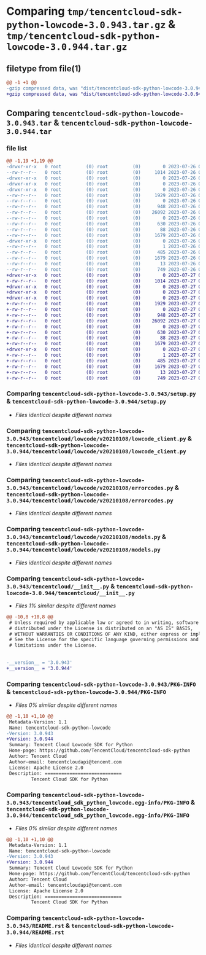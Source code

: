# Comparing `tmp/tencentcloud-sdk-python-lowcode-3.0.943.tar.gz` & `tmp/tencentcloud-sdk-python-lowcode-3.0.944.tar.gz`

## filetype from file(1)

```diff
@@ -1 +1 @@
-gzip compressed data, was "dist/tencentcloud-sdk-python-lowcode-3.0.943.tar", last modified: Wed Jul 26 00:40:19 2023, max compression
+gzip compressed data, was "dist/tencentcloud-sdk-python-lowcode-3.0.944.tar", last modified: Thu Jul 27 02:18:46 2023, max compression
```

## Comparing `tencentcloud-sdk-python-lowcode-3.0.943.tar` & `tencentcloud-sdk-python-lowcode-3.0.944.tar`

### file list

```diff
@@ -1,19 +1,19 @@
-drwxr-xr-x   0 root         (0) root         (0)        0 2023-07-26 00:40:19.000000 tencentcloud-sdk-python-lowcode-3.0.943/
--rw-r--r--   0 root         (0) root         (0)     1014 2023-07-26 00:40:18.000000 tencentcloud-sdk-python-lowcode-3.0.943/setup.py
-drwxr-xr-x   0 root         (0) root         (0)        0 2023-07-26 00:40:19.000000 tencentcloud-sdk-python-lowcode-3.0.943/tencentcloud/
-drwxr-xr-x   0 root         (0) root         (0)        0 2023-07-26 00:40:19.000000 tencentcloud-sdk-python-lowcode-3.0.943/tencentcloud/lowcode/
-drwxr-xr-x   0 root         (0) root         (0)        0 2023-07-26 00:40:19.000000 tencentcloud-sdk-python-lowcode-3.0.943/tencentcloud/lowcode/v20210108/
--rw-r--r--   0 root         (0) root         (0)     1929 2023-07-26 00:40:18.000000 tencentcloud-sdk-python-lowcode-3.0.943/tencentcloud/lowcode/v20210108/lowcode_client.py
--rw-r--r--   0 root         (0) root         (0)        0 2023-07-26 00:40:18.000000 tencentcloud-sdk-python-lowcode-3.0.943/tencentcloud/lowcode/v20210108/__init__.py
--rw-r--r--   0 root         (0) root         (0)      948 2023-07-26 00:40:18.000000 tencentcloud-sdk-python-lowcode-3.0.943/tencentcloud/lowcode/v20210108/errorcodes.py
--rw-r--r--   0 root         (0) root         (0)    26092 2023-07-26 00:40:18.000000 tencentcloud-sdk-python-lowcode-3.0.943/tencentcloud/lowcode/v20210108/models.py
--rw-r--r--   0 root         (0) root         (0)        0 2023-07-26 00:40:18.000000 tencentcloud-sdk-python-lowcode-3.0.943/tencentcloud/lowcode/__init__.py
--rw-r--r--   0 root         (0) root         (0)      630 2023-07-26 00:40:18.000000 tencentcloud-sdk-python-lowcode-3.0.943/tencentcloud/__init__.py
--rw-r--r--   0 root         (0) root         (0)       88 2023-07-26 00:40:19.000000 tencentcloud-sdk-python-lowcode-3.0.943/setup.cfg
--rw-r--r--   0 root         (0) root         (0)     1679 2023-07-26 00:40:19.000000 tencentcloud-sdk-python-lowcode-3.0.943/PKG-INFO
-drwxr-xr-x   0 root         (0) root         (0)        0 2023-07-26 00:40:19.000000 tencentcloud-sdk-python-lowcode-3.0.943/tencentcloud_sdk_python_lowcode.egg-info/
--rw-r--r--   0 root         (0) root         (0)        1 2023-07-26 00:40:19.000000 tencentcloud-sdk-python-lowcode-3.0.943/tencentcloud_sdk_python_lowcode.egg-info/dependency_links.txt
--rw-r--r--   0 root         (0) root         (0)      485 2023-07-26 00:40:19.000000 tencentcloud-sdk-python-lowcode-3.0.943/tencentcloud_sdk_python_lowcode.egg-info/SOURCES.txt
--rw-r--r--   0 root         (0) root         (0)     1679 2023-07-26 00:40:19.000000 tencentcloud-sdk-python-lowcode-3.0.943/tencentcloud_sdk_python_lowcode.egg-info/PKG-INFO
--rw-r--r--   0 root         (0) root         (0)       13 2023-07-26 00:40:19.000000 tencentcloud-sdk-python-lowcode-3.0.943/tencentcloud_sdk_python_lowcode.egg-info/top_level.txt
--rw-r--r--   0 root         (0) root         (0)      749 2023-07-26 00:40:18.000000 tencentcloud-sdk-python-lowcode-3.0.943/README.rst
+drwxr-xr-x   0 root         (0) root         (0)        0 2023-07-27 02:18:46.000000 tencentcloud-sdk-python-lowcode-3.0.944/
+-rw-r--r--   0 root         (0) root         (0)     1014 2023-07-27 02:18:46.000000 tencentcloud-sdk-python-lowcode-3.0.944/setup.py
+drwxr-xr-x   0 root         (0) root         (0)        0 2023-07-27 02:18:46.000000 tencentcloud-sdk-python-lowcode-3.0.944/tencentcloud/
+drwxr-xr-x   0 root         (0) root         (0)        0 2023-07-27 02:18:46.000000 tencentcloud-sdk-python-lowcode-3.0.944/tencentcloud/lowcode/
+drwxr-xr-x   0 root         (0) root         (0)        0 2023-07-27 02:18:46.000000 tencentcloud-sdk-python-lowcode-3.0.944/tencentcloud/lowcode/v20210108/
+-rw-r--r--   0 root         (0) root         (0)     1929 2023-07-27 02:18:46.000000 tencentcloud-sdk-python-lowcode-3.0.944/tencentcloud/lowcode/v20210108/lowcode_client.py
+-rw-r--r--   0 root         (0) root         (0)        0 2023-07-27 02:18:46.000000 tencentcloud-sdk-python-lowcode-3.0.944/tencentcloud/lowcode/v20210108/__init__.py
+-rw-r--r--   0 root         (0) root         (0)      948 2023-07-27 02:18:46.000000 tencentcloud-sdk-python-lowcode-3.0.944/tencentcloud/lowcode/v20210108/errorcodes.py
+-rw-r--r--   0 root         (0) root         (0)    26092 2023-07-27 02:18:46.000000 tencentcloud-sdk-python-lowcode-3.0.944/tencentcloud/lowcode/v20210108/models.py
+-rw-r--r--   0 root         (0) root         (0)        0 2023-07-27 02:18:46.000000 tencentcloud-sdk-python-lowcode-3.0.944/tencentcloud/lowcode/__init__.py
+-rw-r--r--   0 root         (0) root         (0)      630 2023-07-27 02:18:46.000000 tencentcloud-sdk-python-lowcode-3.0.944/tencentcloud/__init__.py
+-rw-r--r--   0 root         (0) root         (0)       88 2023-07-27 02:18:46.000000 tencentcloud-sdk-python-lowcode-3.0.944/setup.cfg
+-rw-r--r--   0 root         (0) root         (0)     1679 2023-07-27 02:18:46.000000 tencentcloud-sdk-python-lowcode-3.0.944/PKG-INFO
+drwxr-xr-x   0 root         (0) root         (0)        0 2023-07-27 02:18:46.000000 tencentcloud-sdk-python-lowcode-3.0.944/tencentcloud_sdk_python_lowcode.egg-info/
+-rw-r--r--   0 root         (0) root         (0)        1 2023-07-27 02:18:46.000000 tencentcloud-sdk-python-lowcode-3.0.944/tencentcloud_sdk_python_lowcode.egg-info/dependency_links.txt
+-rw-r--r--   0 root         (0) root         (0)      485 2023-07-27 02:18:46.000000 tencentcloud-sdk-python-lowcode-3.0.944/tencentcloud_sdk_python_lowcode.egg-info/SOURCES.txt
+-rw-r--r--   0 root         (0) root         (0)     1679 2023-07-27 02:18:46.000000 tencentcloud-sdk-python-lowcode-3.0.944/tencentcloud_sdk_python_lowcode.egg-info/PKG-INFO
+-rw-r--r--   0 root         (0) root         (0)       13 2023-07-27 02:18:46.000000 tencentcloud-sdk-python-lowcode-3.0.944/tencentcloud_sdk_python_lowcode.egg-info/top_level.txt
+-rw-r--r--   0 root         (0) root         (0)      749 2023-07-27 02:18:46.000000 tencentcloud-sdk-python-lowcode-3.0.944/README.rst
```

### Comparing `tencentcloud-sdk-python-lowcode-3.0.943/setup.py` & `tencentcloud-sdk-python-lowcode-3.0.944/setup.py`

 * *Files identical despite different names*

### Comparing `tencentcloud-sdk-python-lowcode-3.0.943/tencentcloud/lowcode/v20210108/lowcode_client.py` & `tencentcloud-sdk-python-lowcode-3.0.944/tencentcloud/lowcode/v20210108/lowcode_client.py`

 * *Files identical despite different names*

### Comparing `tencentcloud-sdk-python-lowcode-3.0.943/tencentcloud/lowcode/v20210108/errorcodes.py` & `tencentcloud-sdk-python-lowcode-3.0.944/tencentcloud/lowcode/v20210108/errorcodes.py`

 * *Files identical despite different names*

### Comparing `tencentcloud-sdk-python-lowcode-3.0.943/tencentcloud/lowcode/v20210108/models.py` & `tencentcloud-sdk-python-lowcode-3.0.944/tencentcloud/lowcode/v20210108/models.py`

 * *Files identical despite different names*

### Comparing `tencentcloud-sdk-python-lowcode-3.0.943/tencentcloud/__init__.py` & `tencentcloud-sdk-python-lowcode-3.0.944/tencentcloud/__init__.py`

 * *Files 1% similar despite different names*

```diff
@@ -10,8 +10,8 @@
 # Unless required by applicable law or agreed to in writing, software
 # distributed under the License is distributed on an "AS IS" BASIS,
 # WITHOUT WARRANTIES OR CONDITIONS OF ANY KIND, either express or implied.
 # See the License for the specific language governing permissions and
 # limitations under the License.
 
 
-__version__ = '3.0.943'
+__version__ = '3.0.944'
```

### Comparing `tencentcloud-sdk-python-lowcode-3.0.943/PKG-INFO` & `tencentcloud-sdk-python-lowcode-3.0.944/PKG-INFO`

 * *Files 0% similar despite different names*

```diff
@@ -1,10 +1,10 @@
 Metadata-Version: 1.1
 Name: tencentcloud-sdk-python-lowcode
-Version: 3.0.943
+Version: 3.0.944
 Summary: Tencent Cloud Lowcode SDK for Python
 Home-page: https://github.com/TencentCloud/tencentcloud-sdk-python
 Author: Tencent Cloud
 Author-email: tencentcloudapi@tencent.com
 License: Apache License 2.0
 Description: ============================
         Tencent Cloud SDK for Python
```

### Comparing `tencentcloud-sdk-python-lowcode-3.0.943/tencentcloud_sdk_python_lowcode.egg-info/PKG-INFO` & `tencentcloud-sdk-python-lowcode-3.0.944/tencentcloud_sdk_python_lowcode.egg-info/PKG-INFO`

 * *Files 0% similar despite different names*

```diff
@@ -1,10 +1,10 @@
 Metadata-Version: 1.1
 Name: tencentcloud-sdk-python-lowcode
-Version: 3.0.943
+Version: 3.0.944
 Summary: Tencent Cloud Lowcode SDK for Python
 Home-page: https://github.com/TencentCloud/tencentcloud-sdk-python
 Author: Tencent Cloud
 Author-email: tencentcloudapi@tencent.com
 License: Apache License 2.0
 Description: ============================
         Tencent Cloud SDK for Python
```

### Comparing `tencentcloud-sdk-python-lowcode-3.0.943/README.rst` & `tencentcloud-sdk-python-lowcode-3.0.944/README.rst`

 * *Files identical despite different names*


